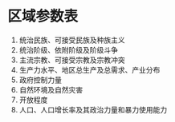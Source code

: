 # 区域参数表

1. 统治民族、可接受民族及种族主义
2. 统治阶级、依附阶级及阶级斗争
3. 主流宗教、可接受宗教及宗教冲突
4. 生产力水平、地区总生产及总需求、产业分布
5. 政府控制力量
6. 自然环境及自然灾害
7. 开放程度
8. 人口、人口增长率及其政治力量和暴力使用能力

